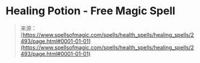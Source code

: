 <!--yml
category: 未分类
date: 2024-06-12 18:36:11
-->

# Healing Potion - Free Magic Spell

> 来源：[https://www.spellsofmagic.com/spells/health_spells/healing_spells/2493/page.html#0001-01-01](https://www.spellsofmagic.com/spells/health_spells/healing_spells/2493/page.html#0001-01-01)
